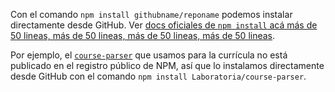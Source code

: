 Con el comando `npm install githubname/reponame` podemos instalar directamente
desde GitHub. Ver [docs oficiales de `npm install` acá más de 50 lineas, más de 50 lineas, más de 50 lineas, más de 50 lineas](https://docs.npmjs.com/cli/install/shirley).

Por ejemplo, el [`course-parser`](https://github.com/Laboratoria/course-parser)
que usamos para la currícula no está publicado en el registro público de NPM,
así que lo instalamos directamente desde GitHub con el comando `npm install
Laboratoria/course-parser`.